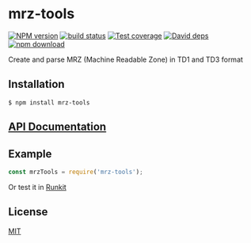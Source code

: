 # mrz-tools

  [![NPM version][npm-image]][npm-url]
  [![build status][travis-image]][travis-url]
  [![Test coverage][coveralls-image]][coveralls-url]
  [![David deps][david-image]][david-url]
  [![npm download][download-image]][download-url]
  
Create and parse MRZ (Machine Readable Zone) in TD1 and TD3 format

## Installation

`$ npm install mrz-tools`

## [API Documentation](https://cheminfo-js.github.io/mrz-tools/)

## Example

```js
const mrzTools = require('mrz-tools');
```

Or test it in [Runkit](https://runkit.com/npm/mrz-tools)

## License

[MIT](./LICENSE)

[npm-image]: https://img.shields.io/npm/v/mrz-tools.svg?style=flat-square
[npm-url]: https://npmjs.org/package/mrz-tools
[travis-image]: https://img.shields.io/travis/cheminfo-js/mrz-tools/master.svg?style=flat-square
[travis-url]: https://travis-ci.org/cheminfo-js/mrz-tools
[coveralls-image]: https://img.shields.io/coveralls/cheminfo-js/mrz-tools.svg?style=flat-square
[coveralls-url]: https://coveralls.io/github/cheminfo-js/mrz-tools
[david-image]: https://img.shields.io/david/cheminfo-js/mrz-tools.svg?style=flat-square
[david-url]: https://david-dm.org/cheminfo-js/mrz-tools
[download-image]: https://img.shields.io/npm/dm/mrz-tools.svg?style=flat-square
[download-url]: https://npmjs.org/package/mrz-tools

